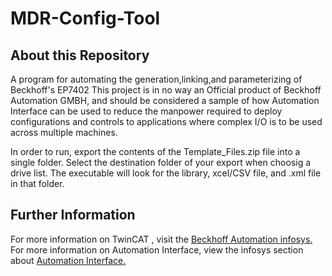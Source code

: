 # MDR-Config-Tool
## About this Repository
A program for automating the generation,linking,and parameterizing of Beckhoff's EP7402
This project is in no way an Official product of Beckhoff Automation GMBH, and should be considered a sample of how Automation Interface can be used to reduce the manpower required to deploy configurations and controls to applications where complex I/O is to be used across multiple machines.

In order to run, export the contents of the Template_Files.zip file into a single folder. Select the destination folder of your export when choosig a drive list. The executable will look for the library, xcel/CSV file, and .xml file in that folder.

## Further Information
For more information on TwinCAT
, visit the [Beckhoff Automation infosys.](https://infosys.Beckhoff.com) For more information on Automation Interface, view the infosys section about [Automation Interface.](https://infosys.beckhoff.com/content/1033/tc3_automationinterface/index.html?id=3954232867334285510)

